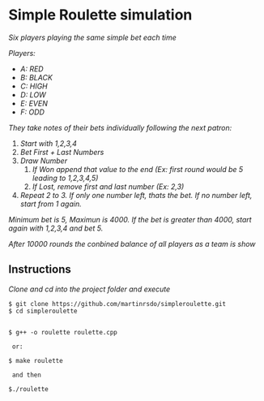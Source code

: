 # Simple Roulette simulation

_Six players playing the same simple bet each time_

_Players:_
* _A: RED_
* _B: BLACK_
* _C: HIGH_
* _D: LOW_
* _E: EVEN_
* _F: ODD_ 


_They take notes of their bets individually following the next patron:_

1. _Start with 1,2,3,4_
2. _Bet First + Last Numbers_
3. _Draw Number_
    1. _If Won append that value to the end (Ex: first round would be 5 leading to 1,2,3,4,5)_
    2. _If Lost, remove first and last number (Ex: 2,3)_
4. _Repeat 2 to 3. If only one number left, thats the bet. If no number left, start from 1 again._

_Minimum bet is 5, Maximun is 4000. If the bet is greater than 4000, start again with 1,2,3,4 and bet 5._

_After 10000 rounds the conbined balance of all players as a team is show_ 

## Instructions

_Clone and cd into the project folder and execute_

```
$ git clone https://github.com/martinrsdo/simpleroulette.git
$ cd simpleroulette


$ g++ -o roulette roulette.cpp

 or: 

$ make roulette

 and then

$./roulette
 
``` 

